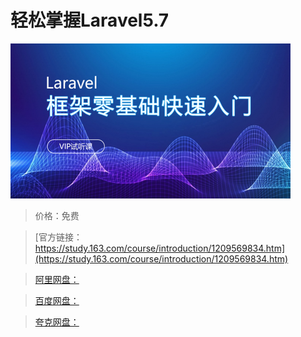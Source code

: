 # 轻松掌握Laravel5.7

![img](../../../assets/study163/free/096c796b6e3943899b200efe279af90a.png)

> 价格：免费

> [官方链接：https://study.163.com/course/introduction/1209569834.htm](https://study.163.com/course/introduction/1209569834.htm)

> [阿里网盘：]()

> [百度网盘：]()

> [夸克网盘：]()
